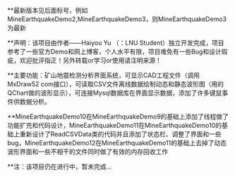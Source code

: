  **最新版本见后面标号，例如MineEarthquakeDemo2,MineEarthquakeDemo3，则MineEarthquakeDemo3为最新
 
 **声明：该项目由作者——Haiyou Yu （：LNU Student）独立开发完成，项目参考了一些官方Demo和网上博客，个人水平有限，项目难免有一些Bug和设计瑕疵，欢迎批评指正！另外转载or学习or使用请注明来源！
 
 **主要功能：矿山地震检测分析界面系统，可显示CAD工程文件（调用MxDraw52 com接口），可读取CSV文件离线数据绘制动态和静态波形图（用的QChart做的波形显示），可连接Mysql数据库在界面显示数据，添加了许多键鼠事件供数据分析。
 
 **MineEarthquakeDemo10在MineEarthquakeDemo9的基础上添加了线程做了功能扩充和代码设计，MineEarthquakeDemo11在MineEarthquakeDemo10的基础上重新设计了ReadCSVData类的代码并且添加了状态栏、调整了界面和一些bug，MineEarthquakeDemo12在MineEarthquakeDemo11的基础上去掉了动态波形界面和一些不相干的文件同时做了有效的内存回收工作

 **注：该项目仍在进行中，暂未完成...
